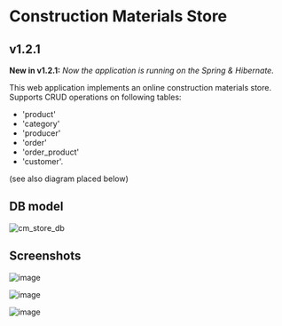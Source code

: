 # Construction Materials Store
## v1.2.1
**New in v1.2.1:**  _Now the application is running on the Spring & Hibernate._

This web application implements an online construction materials store.
Supports CRUD operations on following tables: 
* 'product' 
* 'category' 
* 'producer' 
* 'order' 
* 'order_product' 
* 'customer'.

(see also diagram placed below)
## DB model
![cm_store_db](https://user-images.githubusercontent.com/26966232/47940724-aa97cc80-defc-11e8-93ae-6ba6fc090075.png)
## Screenshots

![image](https://user-images.githubusercontent.com/26966232/47940785-e59a0000-defc-11e8-81d2-3a8eb2ddaf38.png)

![image](https://user-images.githubusercontent.com/26966232/47940805-f2b6ef00-defc-11e8-9c6e-3bb7a0b86ba6.png)

![image](https://user-images.githubusercontent.com/26966232/47940843-01050b00-defd-11e8-8c6a-00e180c2ad3f.png)

